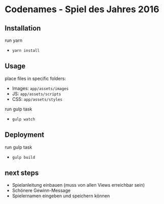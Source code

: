 # Codenames - Spiel des Jahres 2016

## Installation
run yarn
- `yarn install`

  
## Usage
place files in specific folders:
- Images: `app/assets/images` 
- JS: `app/assets/scripts`
- CSS: `app/assets/styles`

run gulp task
- `gulp watch`
  
## Deployment
run gulp task
- `gulp build`

## next steps
- Spielanleitung einbauen (muss von allen Views erreichbar sein)
- Schönere Gewinn-Message
- Spielernamen eingeben und speichern können
